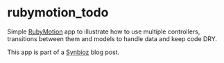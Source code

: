 rubymotion_todo
===============

Simple [RubyMotion](http://www.rubymotion.com) app to illustrate how to use multiple controllers, transitions between them and models to handle data and keep code DRY.

This app is part of a [Synbioz](http://www.synbioz.com) blog post.

